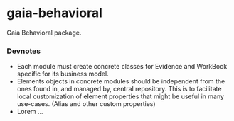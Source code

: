 # gaia-behavioral

Gaia Behavioral package.

### Devnotes

- Each module must create concrete classes for Evidence and WorkBook specific for its business model.
- Elements objects in concrete modules should be independent from the ones found in, and managed by, central repository. This is to facilitate local customization of element properties that might be useful in many use-cases. (Alias and other custom properties)
- Lorem ...